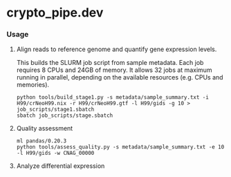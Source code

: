 # crypto_pipe.dev

### Usage
1. Align reads to reference genome and quantify gene expression levels.

	This builds the SLURM job script from sample metadata. Each job requires 8 CPUs and 24GB of memory. It allows 32 jobs at maximum running in parallel, depending on the available resources (e.g. CPUs and memories). 

	```
	python tools/build_stage1.py -s metadata/sample_summary.txt -i H99/crNeoH99.nix -r H99/crNeoH99.gtf -l H99/gids -g 10 > job_scripts/stage1.sbatch
	sbatch job_scripts/stage.sbatch
	```

2. Quality assessment

	```
	ml pandas/0.20.3
	python tools/assess_quality.py -s metadata/sample_summary.txt -e 10 -l H99/gids -w CNAG_00000
	```

3. Analyze differential expression  

